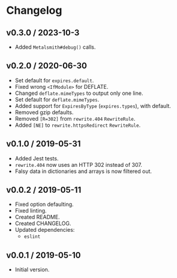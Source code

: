 # Changelog

## v0.3.0 / 2023-10-3

- Added `Metalsmith#debug()` calls.

## v0.2.0 / 2020-06-30

- Set default for `expires.default`.
- Fixed wrong `<IfModule>` for DEFLATE.
- Changed `deflate.mimeTypes` to output only one line.
- Set default for `deflate.mimeTypes`.
- Added support for `ExpiresByType` (`expires.types`), with default.
- Removed gzip defaults.
- Removed `[R=302]` from `rewrite.404` `RewriteRule`.
- Added `[NE]` to `rewrite.httpsRedirect` `RewriteRule`.

## v0.1.0 / 2019-05-31

- Added Jest tests.
- `rewrite.404` now uses an HTTP 302 instead of 307.
- Falsy data in dictionaries and arrays is now filtered out.

## v0.0.2 / 2019-05-11

- Fixed option defaulting.
- Fixed linting.
- Created README.
- Created CHANGELOG.
- Updated dependencies:
  - `eslint`

## v0.0.1 / 2019-05-10

- Initial version.
